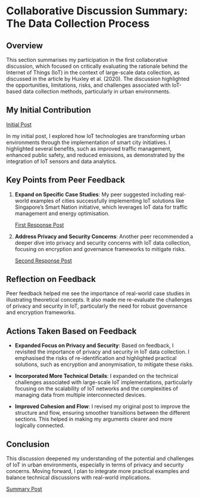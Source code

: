 # Collaborative Discussion Summary: The Data Collection Process

## Overview
This section summarises my participation in the first collaborative discussion, which focused on critically evaluating the rationale behind the Internet of Things (IoT) in the context of large-scale data collection, as discussed in the article by Huxley et al. (2020). The discussion highlighted the opportunities, limitations, risks, and challenges associated with IoT-based data collection methods, particularly in urban environments.

## My Initial Contribution
[Initial Post](../Collaborative_Discussion_1/Posts/initial-post-discussion1.md)

In my initial post, I explored how IoT technologies are transforming urban environments through the implementation of smart city initiatives. I highlighted several benefits, such as improved traffic management, enhanced public safety, and reduced emissions, as demonstrated by the integration of IoT sensors and data analytics.

## Key Points from Peer Feedback
1. **Expand on Specific Case Studies**: My peer suggested including real-world examples of cities successfully implementing IoT solutions like Singapore’s Smart Nation initiative, which leverages IoT data for traffic management and energy optimisation.

   [First Response Post](../Collaborative_Discussion_1/Posts/peer-response1-discussion1.md)

2. **Address Privacy and Security Concerns**: Another peer recommended a deeper dive into privacy and security concerns with IoT data collection, focusing on encryption and governance frameworks to mitigate risks.

   [Second Response Post](../Collaborative_Discussion_1/Posts/peer-response2-discussion1.md)

## Reflection on Feedback
Peer feedback helped me see the importance of real-world case studies in illustrating theoretical concepts. It also made me re-evaluate the challenges of privacy and security in IoT, particularly the need for robust governance and encryption frameworks.

## Actions Taken Based on Feedback
- **Expanded Focus on Privacy and Security**: Based on feedback, I revisited the importance of privacy and security in IoT data collection. I emphasised the risks of re-identification and highlighted practical solutions, such as encryption and anonymisation, to mitigate these risks.
  
- **Incorporated More Technical Details**: I expanded on the technical challenges associated with large-scale IoT implementations, particularly focusing on the scalability of IoT networks and the complexities of managing data from multiple interconnected devices.

- **Improved Cohesion and Flow**: I revised my original post to improve the structure and flow, ensuring smoother transitions between the different sections. This helped in making my arguments clearer and more logically connected.

## Conclusion
This discussion deepened my understanding of the potential and challenges of IoT in urban environments, especially in terms of privacy and security concerns. Moving forward, I plan to integrate more practical examples and balance technical discussions with real-world implications.

[Summary Post](../Collaborative_Discussion_1/Posts/summary-post-discussion1.md)
